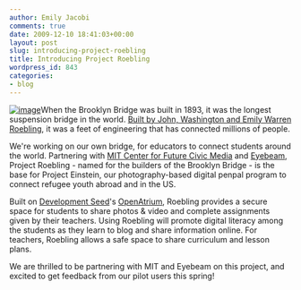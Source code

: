 ```yaml
---
author: Emily Jacobi
comments: true
date: 2009-12-10 18:41:03+00:00
layout: post
slug: introducing-project-roebling
title: Introducing Project Roebling
wordpress_id: 843
categories:
- blog
---
```


[![image](http://upload.wikimedia.org/wikipedia/commons/6/65/Brooklyn_Bridge_h-panorama_cph_3c19639.jpg)](http://en.wikipedia.org/wiki/Brooklyn_Bridge)When the Brooklyn Bridge was built in 1893, it was the longest suspension bridge in the world. [Built by John, Washington and Emily Warren Roebling](http://en.wikipedia.org/wiki/Brooklyn_Bridge#Construction), it was a feet of engineering that has connected millions of people.

We're working on our own bridge, for educators to connect students around the world. Partnering with [MIT Center for Future Civic Media](http://civic.mit.edu/) and [Eyebeam,](http://eyebeam.org/) Project Roebling - named for the builders of the Brooklyn Bridge - is the base for Project Einstein, our photography-based digital penpal program to connect refugee youth abroad and in the US.

Built on [Development Seed](http://developmentseed.org/)'s [OpenAtrium](http://developmentseed.org/product/open-atrium), Roebling provides a secure space for students to share photos & video and complete assignments given by their teachers. Using Roebling will promote digital literacy among the students as they learn to blog and share information online. For teachers, Roebling allows a safe space to share curriculum and lesson plans.

We are thrilled to be partnering with MIT and Eyebeam on this project, and excited to get feedback from our pilot users this spring!
